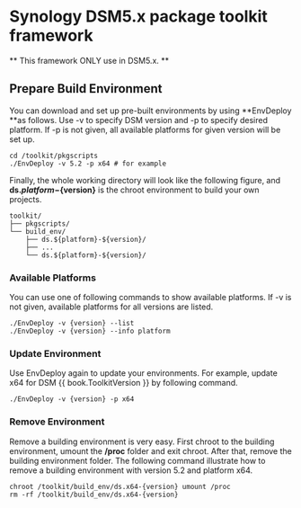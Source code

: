 # Synology DSM5.x package toolkit framework
** This framework ONLY use in DSM5.x. **

## Prepare Build Environment
You can download and set up pre-built environments by using **EnvDeploy **as follows. Use -v to specify DSM version and -p to specify desired platform.
If -p is not given, all available platforms for given version will be set up.

```
cd /toolkit/pkgscripts
./EnvDeploy -v 5.2 -p x64 # for example
```

Finally, the whole working directory will look like the following figure,
and **ds.${platform}-${version}** is the chroot environment to build your own projects.

```
toolkit/
├── pkgscripts/
└── build_env/
    ├── ds.${platform}-${version}/
    ├── ...
    └── ds.${platform}-${version}/

```

### Available Platforms
You can use one of following commands to show available platforms. If -v is not given, available platforms for all versions are listed.

```
./EnvDeploy -v {version} --list
./EnvDeploy -v {version} --info platform
```

### Update Environment
Use EnvDeploy again to update your environments. For example, update x64 for DSM {{ book.ToolkitVersion }} by following command.
```
./EnvDeploy -v {version} -p x64
```

### Remove Environment
Remove a building environment is very easy. First chroot to the building environment, umount the **/proc** folder and exit chroot. 
After that, remove the building environment folder. The following command illustrate how to remove a building environment with version 5.2 and platform x64.

```
chroot /toolkit/build_env/ds.x64-{version} umount /proc
rm -rf /toolkit/build_env/ds.x64-{version}
```

